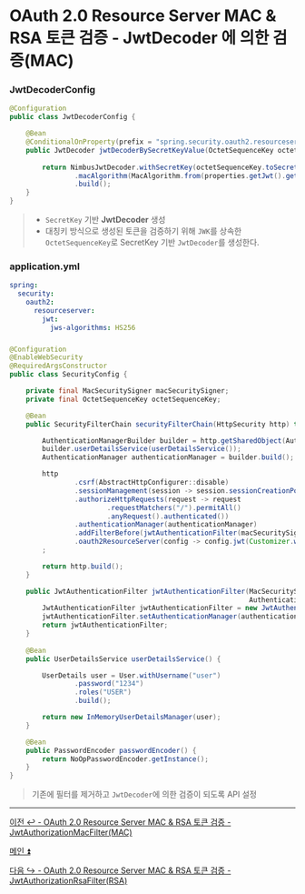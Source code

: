 # OAuth 2.0 Resource Server MAC & RSA 토큰 검증 - JwtDecoder 에 의한 검증(MAC)

### JwtDecoderConfig

```java
@Configuration
public class JwtDecoderConfig {

    @Bean
    @ConditionalOnProperty(prefix = "spring.security.oauth2.resourceserver.jwt", name = "jws-algorithms", havingValue = "HS256", matchIfMissing = false)
    public JwtDecoder jwtDecoderBySecretKeyValue(OctetSequenceKey octetSequenceKey, OAuth2ResourceServerProperties properties) {
        
        return NimbusJwtDecoder.withSecretKey(octetSequenceKey.toSecretKey())
                .macAlgorithm(MacAlgorithm.from(properties.getJwt().getJwsAlgorithms().get(0)))
                .build();
    }
}
```
> - `SecretKey` 기반 **JwtDecoder** 생성
> - 대칭키 방식으로 생성된 토큰을 검증하기 위해 `JWK`를 상속한 `OctetSequenceKey`로 SecretKey 기반 `JwtDecoder`를 생성한다.

### application.yml

```yaml
spring:
  security:
    oauth2:
      resourceserver:
        jwt:
          jws-algorithms: HS256
```

###

```java
@Configuration
@EnableWebSecurity
@RequiredArgsConstructor
public class SecurityConfig {

    private final MacSecuritySigner macSecuritySigner;
    private final OctetSequenceKey octetSequenceKey;

    @Bean
    public SecurityFilterChain securityFilterChain(HttpSecurity http) throws Exception {

        AuthenticationManagerBuilder builder = http.getSharedObject(AuthenticationManagerBuilder.class);
        builder.userDetailsService(userDetailsService());
        AuthenticationManager authenticationManager = builder.build();

        http
                .csrf(AbstractHttpConfigurer::disable)
                .sessionManagement(session -> session.sessionCreationPolicy(SessionCreationPolicy.STATELESS))
                .authorizeHttpRequests(request -> request
                        .requestMatchers("/").permitAll()
                        .anyRequest().authenticated())
                .authenticationManager(authenticationManager)
                .addFilterBefore(jwtAuthenticationFilter(macSecuritySigner, octetSequenceKey, authenticationManager), UsernamePasswordAuthenticationFilter.class)
                .oauth2ResourceServer(config -> config.jwt(Customizer.withDefaults()))
        ;

        return http.build();
    }

    public JwtAuthenticationFilter jwtAuthenticationFilter(MacSecuritySigner macSecuritySigner, OctetSequenceKey octetSequenceKey, 
                                                           AuthenticationManager authenticationManager) throws Exception {
        JwtAuthenticationFilter jwtAuthenticationFilter = new JwtAuthenticationFilter(macSecuritySigner, octetSequenceKey);
        jwtAuthenticationFilter.setAuthenticationManager(authenticationManager);
        return jwtAuthenticationFilter;
    }
    
    @Bean
    public UserDetailsService userDetailsService() {

        UserDetails user = User.withUsername("user")
                .password("1234")
                .roles("USER")
                .build();

        return new InMemoryUserDetailsManager(user);
    }

    @Bean
    public PasswordEncoder passwordEncoder() {
        return NoOpPasswordEncoder.getInstance();
    }
}
```

> 기존에 필터를 제거하고 `JwtDecoder`에 의한 검증이 되도록 API 설정
 
---

[이전 ↩️ - OAuth 2.0 Resource Server MAC & RSA 토큰 검증 - JwtAuthorizationMacFilter(MAC)]()

[메인 ⏫](https://github.com/genesis12345678/TIL/blob/main/Spring/security/oauth/main.md)

[다음 ↪️ - OAuth 2.0 Resource Server MAC & RSA 토큰 검증 - JwtAuthorizationRsaFilter(RSA)]()